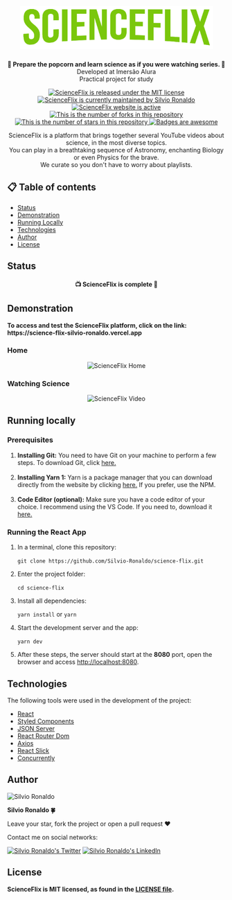 <h1 align="center">
  <img src="./src/assets/logoScienceFlixGreen.png" alt="ScienceFlix Logo" height=100 />
</h1>

<p align="center"><strong>🧬 Prepare the popcorn and learn science as if you were watching series. 🍿</strong></br>Developed at Imersão Alura</br>Practical project for study<p>

<p align="center">
  <a href="./LICENSE">
    <img src="https://img.shields.io/badge/license-MIT-blue" alt="ScienceFlix is released under the MIT license" />
  </a>
  <a href="https://GitHub.com/Silvio-Ronaldo/science-flix/graphs/commit-activity">
    <img src="https://img.shields.io/badge/Maintained%3F-yes-brightgreen" alt="ScienceFlix is currently maintained by Silvio Ronaldo" />
  </a>
  <a href="https://science-flix-silvio-ronaldo.vercel.app">
    <img src="https://img.shields.io/badge/website-up-brightgreen" alt="ScienceFlix website is active" />
  </a>
  <a href="https://GitHub.com/Silvio-Ronaldo/science-flix/network/">
    <img src="https://img.shields.io/github/forks/Silvio-Ronaldo/science-flix?style=social" alt="This is the number of forks in this repository" />
  </a>
  <a href="https://GitHub.com/Silvio-Ronaldo/science-flix/stargazers/">
    <img src="https://img.shields.io/github/stars/Silvio-Ronaldo/science-flix?style=social" alt="This is the number of stars in this repository" />
  </a>
  <a href="https://github.com/Naereen/badges">
    <img src="https://img.shields.io/badge/badge-awesome-brightgreen" alt="Badges are awesome" />
  </a>
</p>

<p align="center">ScienceFlix is a platform that brings together several YouTube videos about science, in the most diverse topics.</br>
You can play in a breathtaking sequence of Astronomy, enchanting Biology or even Physics for the brave.</br>
We curate so you don't have to worry about playlists.</p>


<h2>
  📋 Table of contents
</h2>
<ul>
  <li><a href="./README.md#Status">Status</a></li>
  <li><a href="./README.md#Demonstration">Demonstration</a></li>
  <li><a href="./README.md#Running-Locally">Running Locally</a></li>
  <li><a href="./README.md#Technologies">Technologies</a></li>
  <li><a href="./README.md#Author">Author</a></li>
  <li><a href="./README.md#License">License</a></li>
</ul>

<h2>Status</h2>
<h4 align="center">📺 ScienceFlix is complete 🚀</h4>


<h2>Demonstration</h2>
<p>
  <strong>To access and test the ScienceFlix platform, click on the link: https://science-flix-silvio-ronaldo.vercel.app</strong>
</p>

<h3>Home</h3>
  <p align="center">
    <img src="./assets/home.gif" alt="ScienceFlix Home" />
  </p>

<h3>Watching Science</h3>
  <p align="center">
    <img src="./assets/watch-science.gif" alt="ScienceFlix Video" />
  </p>
  

<h2>Running locally</h2>
<h3>Prerequisites</h3>
<ol>
  <li><strong>Installing Git:</strong> You need to have Git on your machine to perform a few steps. To download Git, click <a href="https://git-scm.com/downloads">here.</a></li></br>
  <li><strong>Installing Yarn 1:</strong> Yarn is a package manager that you can download directly from the website by clicking <a href="https://classic.yarnpkg.com/en/docs/install#windows-stable">here.</a> If you prefer, use the NPM.</li></br>
  <li><strong>Code Editor (optional):</strong> Make sure you have a code editor of your choice. I recommend using the VS Code. If you need to, download it <a href="https://code.visualstudio.com/Download">here.</a></li>
</ol>

<h3>Running the React App</h3>
<ol>
  <li>In a terminal, clone this repository:
    <p><code>git clone https://github.com/Silvio-Ronaldo/science-flix.git</code></p>
  </li>
  <li>Enter the project folder:
    <p><code>cd science-flix</code></p>
  </li>
  <li>Install all dependencies:
    <p><code>yarn install</code> or <code>yarn</code></p>
  </li>
  <li>Start the development server and the app:
    <p><code>yarn dev</code></p>
  </li>
  <li>After these steps, the server should start at the <strong>8080</strong> port, open the browser and access <a href="http://localhost:8080">http://localhost:8080</a>.</li>
</ol>


<h2>Technologies</h2>
<p>The following tools were used in the development of the project: </p>

<ul>
  <li><a href="https://pt-br.reactjs.org">React</a></li>
  <li><a href="https://styled-components.com">Styled Components</a></li>
  <li><a href="https://github.com/typicode/json-server">JSON Server</a></li>
  <li><a href="https://reactrouter.com/web/guides/quick-start">React Router Dom</a></li>
  <li><a href="https://github.com/axios/axios">Axios</a></li>
  <li><a href="https://react-slick.neostack.com">React Slick</a></li>
  <li><a href="https://github.com/kimmobrunfeldt/concurrently">Concurrently</a></li>
</ul>


<h2>Author</h2>
<p>
  <img src="https://avatars.githubusercontent.com/u/48893927?v=4" alt="Silvio Ronaldo" height=80 width=80 />
</p>
<p><strong>Silvio Ronaldo 🍀</strong></p>
<p>Leave your star, fork the project or open a pull request ❤️</p>
<p>Contact me on social networks: </p>
<p><a href="https://twitter.com/sivirinoo"><img src="https://img.shields.io/twitter/follow/sivirinoo?style=social" alt="Silvio Ronaldo's Twitter" /></a>
<a href="https://br.linkedin.com/in/silvio-ronaldo77"><img src="https://img.shields.io/badge/-Silvio-blue?style=flat&logo=Linkedin&logoColor=white" alt="Silvio Ronaldo's LinkedIn" /></a></p>


<h2>License</h2>
<p><strong>ScienceFlix is MIT licensed, as found in the <a href="./LICENSE">LICENSE file</a>.</strong></p>
  
  
  
  
  















